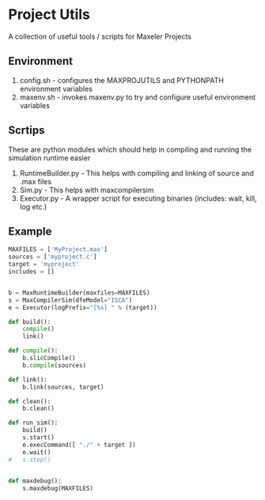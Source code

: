 # Project Utils

A collection of useful tools / scripts for Maxeler Projects

## Environment

1. config.sh - configures the MAXPROJUTILS and PYTHONPATH environment variables
2. maxenv.sh - invokes maxenv.py to try and configure useful environment variables

## Scrtips

These are python modules which should help in compiling and running the simulation runtime easier

1. RuntimeBuilder.py - This helps with compiling and linking of source and .max files 
2. Sim.py - This helps with maxcompilersim
3. Executor.py - A wrapper script for executing binaries (includes: wait, kill, log etc.)

## Example

```python
MAXFILES = ['MyProject.max']
sources = ['myproject.c']
target = 'myproject'
includes = []


b = MaxRuntimeBuilder(maxfiles=MAXFILES)
s = MaxCompilerSim(dfeModel="ISCA")
e = Executor(logPrefix="[%s] " % (target))

def build():
	compile()
	link()

def compile():
	b.slicCompile()
	b.compile(sources)

def link():
	b.link(sources, target)

def clean():
	b.clean()

def run_sim():
	build()
	s.start()
	e.execCommand([ "./" + target ])
	e.wait()
#	s.stop()
	

def maxdebug():
	s.maxdebug(MAXFILES)
```


